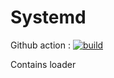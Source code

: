 # Systemd

Github action : [![build](https://github.com/orix-software/systemd/actions/workflows/main.yml/badge.svg?branch=master)](https://github.com/orix-software/systemd/actions/workflows/main.yml)

Contains loader
